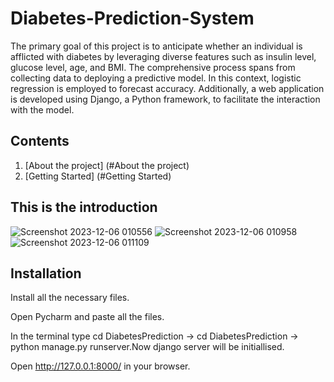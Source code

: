 # Diabetes-Prediction-System
The primary goal of this project is to anticipate whether an individual is afflicted with diabetes by leveraging diverse features such as insulin level, glucose level, age, and BMI. The comprehensive process spans from collecting data to deploying a predictive model. In this context, logistic regression is employed to forecast accuracy. Additionally, a web application is developed using Django, a Python framework, to facilitate the interaction with the model.

## Contents
1. [About the project] (#About the project)
2. [Getting Started] (#Getting Started)
## This is the introduction <a name="About the project"></a>
![Screenshot 2023-12-06 010556](https://github.com/valluru7/Diabetes-Prediction-System/assets/63985006/09afc266-b9a0-43ff-b947-1a4973d2bbfa)
![Screenshot 2023-12-06 010958](https://github.com/valluru7/Diabetes-Prediction-System/assets/63985006/98986ec5-8f23-4e4d-abe4-7fea19838c22)
![Screenshot 2023-12-06 011109](https://github.com/valluru7/Diabetes-Prediction-System/assets/63985006/a5bd2464-8390-49b4-99b3-f4f10c3ecf5b)


## Installation
Install all the necessary files.

Open Pycharm and paste all the files.

In the terminal type cd DiabetesPrediction -> cd DiabetesPrediction -> python manage.py runserver.Now django server will be initiallised.

Open  http://127.0.0.1:8000/  in your browser.
